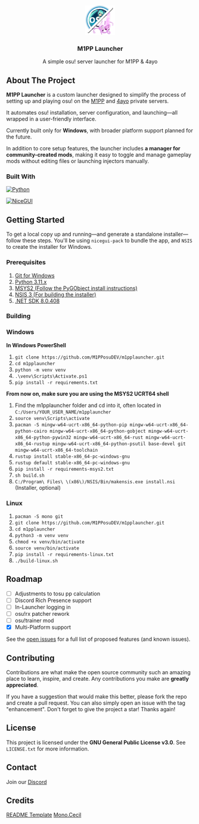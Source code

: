 <br />
<div align="center">
  <a href="https://github.com/M1PPosuDEV/m1pplauncher/">
    <img src="icon.png" alt="Logo" width="80" height="80">
  </a>

<h3 align="center">M1PP Launcher</h3>

  <p align="center">
    A simple osu! server launcher for M1PP & 4ayo 
    <br />
  </p>
</div>

## About The Project


**M1PP Launcher** is a custom launcher designed to simplify the process of setting up and playing osu! on the [M1PP](https://m1pposu.dev/) and [4ayo](https://4ayosu.ovh/) private servers.

It automates osu! installation, server configuration, and launching—all wrapped in a user-friendly interface.

Currently built only for **Windows**, with broader platform support planned for the future.

In addition to core setup features, the launcher includes **a manager for community-created mods**, making it easy to toggle and manage gameplay mods without editing files or launching injectors manually.


### Built With

[![Python][python-badge]][python-url]

[python-badge]: https://img.shields.io/badge/Python-3.11-blue?logo=python&logoColor=white
[python-url]: https://www.python.org/
[![NiceGUI][nicegui-badge]][nicegui-url]

[nicegui-badge]: https://img.shields.io/badge/NiceGUI-✨_UI_with_Python-45b8d8?logo=python&logoColor=white
[nicegui-url]: https://nicegui.io/

## Getting Started

To get a local copy up and running—and generate a standalone installer—follow these steps.
You'll be using `nicegui-pack` to bundle the app, and `NSIS` to create the installer for Windows.

### Prerequisites

1. [Git for Windows](https://github.com/git-for-windows/git/releases/download/v2.49.0.windows.1/Git-2.49.0-64-bit.exe)
2. [Python 3.11.x](https://www.python.org/ftp/python/3.11.9/python-3.11.9-amd64.exe)
3. [MSYS2 (Follow the PyGObject install instructions)](https://pygobject.gnome.org/getting_started.html#windows-getting-started)
4. [NSIS 3 (For building the installer)](https://nsis.sourceforge.io/Download)
5. [.NET SDK 8.0.408](https://builds.dotnet.microsoft.com/dotnet/Sdk/8.0.408/dotnet-sdk-8.0.408-win-x64.exe)

### Building

### Windows
**In Windows PowerShell**
1. `git clone https://github.com/M1PPosuDEV/m1pplauncher.git`
2. `cd m1pplauncher`
3. `python -m venv venv`
4. `.\venv\Scripts\Activate.ps1`
5. `pip install -r requirements.txt`

**From now on, make sure you are using the MSYS2 UCRT64 shell**
1. Find the m1pplauncher folder and cd into it, often located in `C:/Users/YOUR_USER_NAME/m1pplauncher`
2. `source venv\Scripts\activate`
3. `pacman -S mingw-w64-ucrt-x86_64-python-pip mingw-w64-ucrt-x86_64-python-cairo mingw-w64-ucrt-x86_64-python-gobject mingw-w64-ucrt-x86_64-python-pywin32 mingw-w64-ucrt-x86_64-rust mingw-w64-ucrt-x86_64-rustup mingw-w64-ucrt-x86_64-python-psutil base-devel git mingw-w64-ucrt-x86_64-toolchain`
4. `rustup install stable-x86_64-pc-windows-gnu`
5. `rustup default stable-x86_64-pc-windows-gnu`
6. `pip install -r requirements-msys2.txt`
7. `sh build.sh`
8. `C:/Program\ Files\ \(x86\)/NSIS/Bin/makensis.exe install.nsi` (Installer, optional)

### Linux
1. `pacman -S mono git`
2. `git clone https://github.com/M1PPosuDEV/m1pplauncher.git`
3. `cd m1pplauncher`
4. `python3 -m venv venv`
5. `chmod +x venv/bin/activate`
6. `source venv/bin/activate`
7. `pip install -r requirements-linux.txt`
8. `./build-linux.sh`

## Roadmap

- [ ] Adjustments to tosu pp calculation
- [ ] Discord Rich Presence support
- [ ] In-Launcher logging in
- [ ] osu!rx patcher rework
- [ ] osu!trainer mod
- [x] Multi-Platform support

See the [open issues](https://github.com/github_username/repo_name/issues) for a full list of proposed features (and known issues).

## Contributing

Contributions are what make the open source community such an amazing place to learn, inspire, and create. Any contributions you make are **greatly appreciated**.

If you have a suggestion that would make this better, please fork the repo and create a pull request. You can also simply open an issue with the tag "enhancement".
Don't forget to give the project a star! Thanks again!

## License

This project is licensed under the **GNU General Public License v3.0**. See `LICENSE.txt` for more information.

## Contact

Join our [Discord](https://dsc.gg/m1ppand4ayo)

## Credits

[README Template](https://github.com/othneildrew/Best-README-Template)
[Mono.Cecil](https://github.com/jbevain/cecil)
